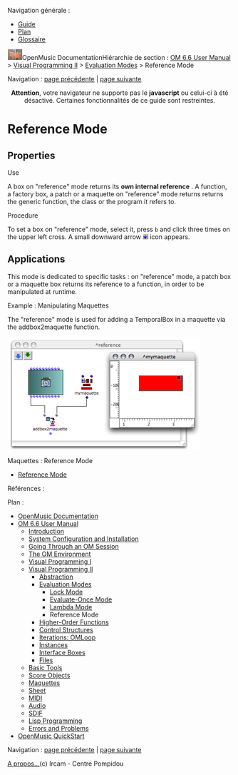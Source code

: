 <div id="tplf" class="tplPage">

<div id="tplh">

<span class="hidden">Navigation générale : </span>

  - [<span>Guide</span>](OM-Documentation.md)
  - [<span>Plan</span>](OM-Documentation_1.md)
  - [<span>Glossaire</span>](OM-Documentation_2.md)

</div>

<div id="tplt">

![empty.gif](../tplRes/page/empty.gif)![logoom1.png](../res/logoom1.png)<span class="tplTi">OpenMusic
Documentation</span><span class="sw_outStack_navRoot"><span class="hidden">Hiérarchie
de section : </span>[<span>OM 6.6 User
Manual</span>](OM-User-Manual.md)<span class="stkSep"> \>
</span>[<span>Visual Programming
II</span>](AdvancedVisualProgramming.md)<span class="stkSep"> \>
</span>[<span>Evaluation
Modes</span>](EvalModes.md)<span class="stkSep"> \>
</span><span class="stkSel_yes"><span>Reference
Mode</span></span></span>

</div>

<div class="tplNav">

<span class="hidden">Navigation : </span>[<span>page
précédente</span>](LambdaMode.md "page précédente(Lambda Mode)")<span class="hidden">
| </span>[<span>page
suivante</span>](HighOrder.md "page suivante(Higher-Order Functions)")

</div>

<div id="tplc" class="tplc_out_yes">

<div style="text-align: center;">

**Attention**, votre navigateur ne supporte pas le **javascript** ou
celui-ci à été désactivé. Certaines fonctionnalités de ce guide sont
restreintes.

</div>

<div class="headCo">

# <span>Reference Mode</span>

<div class="headCo_co">

<div>

<div class="part">

## <span>Properties</span>

<div class="part_co">

<div class="infobloc">

<div class="infobloc_ti">

<span>Use</span>

</div>

<div class="txt">

A box on "reference" mode returns its **own internal reference** . A
function, a factory box, a patch or a maquette on "reference" mode
returns returns the generic function, the class or the program it refers
to.

</div>

</div>

<div class="infobloc">

<div class="infobloc_ti">

<span>Procedure</span>

</div>

<div class="txt">

To set a box on "reference" mode, select it, press `b` and click three
times on the upper left cross. A small downward arrow
<span class="iconButton_tim">![arrowicon\_icon.png](../res/arrowicon_icon.png)</span>
icon appears.

</div>

</div>

</div>

</div>

<div class="part">

## <span>Applications</span>

<div class="part_co">

<div class="infobloc">

<div class="txt">

This mode is dedicated to specific tasks : on "reference" mode, a patch
box or a maquette box returns its reference to a function, in order to
be manipulated at runtime.

</div>

</div>

<div class="bloc example">

<div class="bloc_ti example_ti">

<span>Example : Manipulating Maquettes</span>

</div>

<div class="txt">

The "reference" mode is used for adding a TemporalBox in a maquette via
the addbox2maquette function.

</div>

<div class="caption">

<div class="caption_co">

![refmode.png](../res/refmode.png)

</div>

</div>

<div class="linkSet">

<div class="linkSet_ti">

<span>Maquettes : Reference Mode</span>

</div>

<div class="linkUL">

  - [<span>Reference Mode</span>](Maquettes%20in%20Patches2.md)

</div>

</div>

</div>

</div>

</div>

</div>

</div>

</div>

<span class="hidden">Références : </span>

</div>

<div id="tplo" class="tplo_out_yes">

<div class="tplOTp">

<div class="tplOBm">

<div id="mnuFrm">

<span class="hidden">Plan :</span>

<div id="mnuFrmUp" onmouseout="menuScrollTiTask.fSpeed=0;" onmouseover="if(menuScrollTiTask.fSpeed&gt;=0) {menuScrollTiTask.fSpeed=-2; scTiLib.addTaskNow(menuScrollTiTask);}" onclick="menuScrollTiTask.fSpeed-=2;" style="display: none;">

<span id="mnuFrmUpLeft">[](#)</span><span id="mnuFrmUpCenter"></span><span id="mnuFrmUpRight"></span>

</div>

<div id="mnuScroll">

  - [<span>OpenMusic Documentation</span>](OM-Documentation.md)
  - [<span>OM 6.6 User Manual</span>](OM-User-Manual.md)
      - [<span>Introduction</span>](00-Sommaire.md)
      - [<span>System Configuration and
        Installation</span>](Installation.md)
      - [<span>Going Through an OM Session</span>](Goingthrough.md)
      - [<span>The OM Environment</span>](Environment.md)
      - [<span>Visual Programming I</span>](BasicVisualProgramming.md)
      - [<span>Visual Programming
        II</span>](AdvancedVisualProgramming.md)
          - [<span>Abstraction</span>](Abstraction.md)
          - [<span>Evaluation Modes</span>](EvalModes.md)
              - [<span>Lock Mode</span>](LockMode.md)
              - [<span>Evaluate-Once Mode</span>](EvOnceMode.md)
              - [<span>Lambda Mode</span>](LambdaMode.md)
              - <span id="i2" class="outLeftSel_yes"><span>Reference
                Mode</span></span>
          - [<span>Higher-Order Functions</span>](HighOrder.md)
          - [<span>Control Structures</span>](Control.md)
          - [<span>Iterations: OMLoop</span>](OMLoop.md)
          - [<span>Instances</span>](Instances.md)
          - [<span>Interface Boxes</span>](InterfaceBoxes.md)
          - [<span>Files</span>](Files.md)
      - [<span>Basic Tools</span>](BasicObjects.md)
      - [<span>Score Objects</span>](ScoreObjects.md)
      - [<span>Maquettes</span>](Maquettes.md)
      - [<span>Sheet</span>](Sheet.md)
      - [<span>MIDI</span>](MIDI.md)
      - [<span>Audio</span>](Audio.md)
      - [<span>SDIF</span>](SDIF.md)
      - [<span>Lisp Programming</span>](Lisp.md)
      - [<span>Errors and Problems</span>](errors.md)
  - [<span>OpenMusic QuickStart</span>](QuickStart-Chapters.md)

</div>

<div id="mnuFrmDown" onmouseout="menuScrollTiTask.fSpeed=0;" onmouseover="if(menuScrollTiTask.fSpeed&lt;=0) {menuScrollTiTask.fSpeed=2; scTiLib.addTaskNow(menuScrollTiTask);}" onclick="menuScrollTiTask.fSpeed+=2;" style="display: none;">

<span id="mnuFrmDownLeft">[](#)</span><span id="mnuFrmDownCenter"></span><span id="mnuFrmDownRight"></span>

</div>

</div>

</div>

</div>

</div>

<div class="tplNav">

<span class="hidden">Navigation : </span>[<span>page
précédente</span>](LambdaMode.md "page précédente(Lambda Mode)")<span class="hidden">
| </span>[<span>page
suivante</span>](HighOrder.md "page suivante(Higher-Order Functions)")

</div>

<div id="tplb">

[<span>A propos...</span>](OM-Documentation_3.md)(c) Ircam - Centre
Pompidou

</div>

</div>
